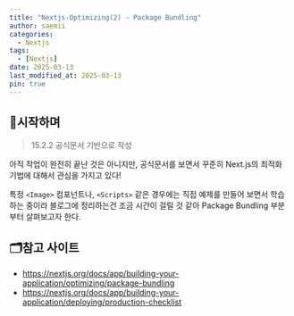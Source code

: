 ```yaml
---
title: "Nextjs-Optimizing(2) - Package Bundling"
author: saemii
categories:
  - Nextjs
tags:
  - [Nextjs]
date: 2025-03-13
last_modified_at: 2025-03-13
pin: true
---
```


## 📌시작하며

> 15.2.2 공식문서 기반으로 작성

아직 작업이 완전히 끝난 것은 아니지만, 공식문서를 보면서 꾸준히 Next.js의 최적화 기법에 대해서 관심을 가지고 있다!

특정 `<Image>` 컴포넌트나, `<Scripts>` 같은 경우에는 직접 예제를 만들어 보면서 학습하는 중이라 블로그에 정리하는건 조금 시간이 걸릴 것 같아 Package Bundling 부분부터 살펴보고자 한다.

## 🗂️참고 사이트

- <https://nextjs.org/docs/app/building-your-application/optimizing/package-bundling>
- <https://nextjs.org/docs/app/building-your-application/deploying/production-checklist>
